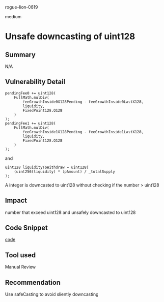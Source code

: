 rogue-lion-0619

medium

# Unsafe downcasting of uint128

## Summary

N/A

## Vulnerability Detail

```solidity
pendingFee0 += uint128(
	FullMath.mulDiv(
		feeGrowthInside0X128Pending - feeGrowthInside0LastX128,
		liquidity,
		FixedPoint128.Q128
	)
);
pendingFee1 += uint128(
	FullMath.mulDiv(
		feeGrowthInside1X128Pending - feeGrowthInside1LastX128,
		liquidity,
		FixedPoint128.Q128
	)
);
```

and

```solidity
uint128 liquidityToWithdraw = uint128(
	(uint256(liquidity) * lpAmount) / _totalSupply
);
```

A integer is downcasted to uint128 without checking if the number > uint128

## Impact

number that exceed uint128 and unsafely downcasted to uint128

## Code Snippet

[code](https://github.com/sherlock-audit/2023-06-real-wagmi/blob/main/concentrator/contracts/Multipool.sol#L732)

## Tool used

Manual Review

## Recommendation

Use safeCasting to avoid sliently downcasting
